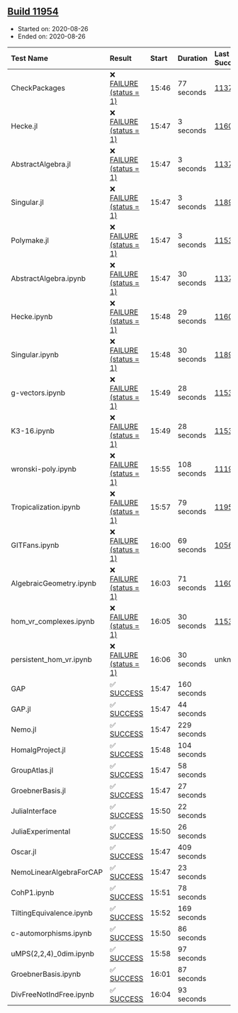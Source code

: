 ## [Build 11954](https://oscarci.mathematik.uni-kl.de/job/oscar/11954/)

* Started on: 2020-08-26
* Ended on: 2020-08-26

| Test Name    | Result | Start | Duration | Last Success | First Failure |
|:-------------|:-------|:------|:---------|:-------------|:--------------|
| CheckPackages | ❌ [FAILURE (status = 1)](https://oscarci.mathematik.uni-kl.de/job/oscar/11954/artifact/logs/build-11954/CheckPackages.log) | 15:46 | 77 seconds | [11376](https://oscarci.mathematik.uni-kl.de/job/oscar/11376/) | [11377](https://oscarci.mathematik.uni-kl.de/job/oscar/11377/) |
| Hecke.jl | ❌ [FAILURE (status = 1)](https://oscarci.mathematik.uni-kl.de/job/oscar/11954/artifact/logs/build-11954/Hecke.jl.log) | 15:47 | 3 seconds | [11602](https://oscarci.mathematik.uni-kl.de/job/oscar/11602/) | [11603](https://oscarci.mathematik.uni-kl.de/job/oscar/11603/) |
| AbstractAlgebra.jl | ❌ [FAILURE (status = 1)](https://oscarci.mathematik.uni-kl.de/job/oscar/11954/artifact/logs/build-11954/AbstractAlgebra.jl.log) | 15:47 | 3 seconds | [11376](https://oscarci.mathematik.uni-kl.de/job/oscar/11376/) | [11377](https://oscarci.mathematik.uni-kl.de/job/oscar/11377/) |
| Singular.jl | ❌ [FAILURE (status = 1)](https://oscarci.mathematik.uni-kl.de/job/oscar/11954/artifact/logs/build-11954/Singular.jl.log) | 15:47 | 3 seconds | [11893](https://oscarci.mathematik.uni-kl.de/job/oscar/11893/) | [11894](https://oscarci.mathematik.uni-kl.de/job/oscar/11894/) |
| Polymake.jl | ❌ [FAILURE (status = 1)](https://oscarci.mathematik.uni-kl.de/job/oscar/11954/artifact/logs/build-11954/Polymake.jl.log) | 15:47 | 3 seconds | [11532](https://oscarci.mathematik.uni-kl.de/job/oscar/11532/) | [11533](https://oscarci.mathematik.uni-kl.de/job/oscar/11533/) |
| AbstractAlgebra.ipynb | ❌ [FAILURE (status = 1)](https://oscarci.mathematik.uni-kl.de/job/oscar/11954/artifact/logs/build-11954/AbstractAlgebra.ipynb.log) | 15:47 | 30 seconds | [11376](https://oscarci.mathematik.uni-kl.de/job/oscar/11376/) | [11377](https://oscarci.mathematik.uni-kl.de/job/oscar/11377/) |
| Hecke.ipynb | ❌ [FAILURE (status = 1)](https://oscarci.mathematik.uni-kl.de/job/oscar/11954/artifact/logs/build-11954/Hecke.ipynb.log) | 15:48 | 29 seconds | [11602](https://oscarci.mathematik.uni-kl.de/job/oscar/11602/) | [11603](https://oscarci.mathematik.uni-kl.de/job/oscar/11603/) |
| Singular.ipynb | ❌ [FAILURE (status = 1)](https://oscarci.mathematik.uni-kl.de/job/oscar/11954/artifact/logs/build-11954/Singular.ipynb.log) | 15:48 | 30 seconds | [11893](https://oscarci.mathematik.uni-kl.de/job/oscar/11893/) | [11894](https://oscarci.mathematik.uni-kl.de/job/oscar/11894/) |
| g-vectors.ipynb | ❌ [FAILURE (status = 1)](https://oscarci.mathematik.uni-kl.de/job/oscar/11954/artifact/logs/build-11954/g-vectors.ipynb.log) | 15:49 | 28 seconds | [11532](https://oscarci.mathematik.uni-kl.de/job/oscar/11532/) | [11533](https://oscarci.mathematik.uni-kl.de/job/oscar/11533/) |
| K3-16.ipynb | ❌ [FAILURE (status = 1)](https://oscarci.mathematik.uni-kl.de/job/oscar/11954/artifact/logs/build-11954/K3-16.ipynb.log) | 15:49 | 28 seconds | [11532](https://oscarci.mathematik.uni-kl.de/job/oscar/11532/) | [11533](https://oscarci.mathematik.uni-kl.de/job/oscar/11533/) |
| wronski-poly.ipynb | ❌ [FAILURE (status = 1)](https://oscarci.mathematik.uni-kl.de/job/oscar/11954/artifact/logs/build-11954/wronski-poly.ipynb.log) | 15:55 | 108 seconds | [11192](https://oscarci.mathematik.uni-kl.de/job/oscar/11192/) | [11193](https://oscarci.mathematik.uni-kl.de/job/oscar/11193/) |
| Tropicalization.ipynb | ❌ [FAILURE (status = 1)](https://oscarci.mathematik.uni-kl.de/job/oscar/11954/artifact/logs/build-11954/Tropicalization.ipynb.log) | 15:57 | 79 seconds | [11953](https://oscarci.mathematik.uni-kl.de/job/oscar/11953/) | [11954](https://oscarci.mathematik.uni-kl.de/job/oscar/11954/) |
| GITFans.ipynb | ❌ [FAILURE (status = 1)](https://oscarci.mathematik.uni-kl.de/job/oscar/11954/artifact/logs/build-11954/GITFans.ipynb.log) | 16:00 | 69 seconds | [10566](https://oscarci.mathematik.uni-kl.de/job/oscar/10566/) | [10567](https://oscarci.mathematik.uni-kl.de/job/oscar/10567/) |
| AlgebraicGeometry.ipynb | ❌ [FAILURE (status = 1)](https://oscarci.mathematik.uni-kl.de/job/oscar/11954/artifact/logs/build-11954/AlgebraicGeometry.ipynb.log) | 16:03 | 71 seconds | [11602](https://oscarci.mathematik.uni-kl.de/job/oscar/11602/) | [11603](https://oscarci.mathematik.uni-kl.de/job/oscar/11603/) |
| hom_vr_complexes.ipynb | ❌ [FAILURE (status = 1)](https://oscarci.mathematik.uni-kl.de/job/oscar/11954/artifact/logs/build-11954/hom_vr_complexes.ipynb.log) | 16:05 | 30 seconds | [11532](https://oscarci.mathematik.uni-kl.de/job/oscar/11532/) | [11533](https://oscarci.mathematik.uni-kl.de/job/oscar/11533/) |
| persistent_hom_vr.ipynb | ❌ [FAILURE (status = 1)](https://oscarci.mathematik.uni-kl.de/job/oscar/11954/artifact/logs/build-11954/persistent_hom_vr.ipynb.log) | 16:06 | 30 seconds | unknown | unknown |
| GAP | ✅ [SUCCESS](https://oscarci.mathematik.uni-kl.de/job/oscar/11954/artifact/logs/build-11954/GAP.log) | 15:47 | 160 seconds |  |  |
| GAP.jl | ✅ [SUCCESS](https://oscarci.mathematik.uni-kl.de/job/oscar/11954/artifact/logs/build-11954/GAP.jl.log) | 15:47 | 44 seconds |  |  |
| Nemo.jl | ✅ [SUCCESS](https://oscarci.mathematik.uni-kl.de/job/oscar/11954/artifact/logs/build-11954/Nemo.jl.log) | 15:47 | 229 seconds |  |  |
| HomalgProject.jl | ✅ [SUCCESS](https://oscarci.mathematik.uni-kl.de/job/oscar/11954/artifact/logs/build-11954/HomalgProject.jl.log) | 15:48 | 104 seconds |  |  |
| GroupAtlas.jl | ✅ [SUCCESS](https://oscarci.mathematik.uni-kl.de/job/oscar/11954/artifact/logs/build-11954/GroupAtlas.jl.log) | 15:47 | 58 seconds |  |  |
| GroebnerBasis.jl | ✅ [SUCCESS](https://oscarci.mathematik.uni-kl.de/job/oscar/11954/artifact/logs/build-11954/GroebnerBasis.jl.log) | 15:47 | 27 seconds |  |  |
| JuliaInterface | ✅ [SUCCESS](https://oscarci.mathematik.uni-kl.de/job/oscar/11954/artifact/logs/build-11954/JuliaInterface.log) | 15:50 | 22 seconds |  |  |
| JuliaExperimental | ✅ [SUCCESS](https://oscarci.mathematik.uni-kl.de/job/oscar/11954/artifact/logs/build-11954/JuliaExperimental.log) | 15:50 | 26 seconds |  |  |
| Oscar.jl | ✅ [SUCCESS](https://oscarci.mathematik.uni-kl.de/job/oscar/11954/artifact/logs/build-11954/Oscar.jl.log) | 15:47 | 409 seconds |  |  |
| NemoLinearAlgebraForCAP | ✅ [SUCCESS](https://oscarci.mathematik.uni-kl.de/job/oscar/11954/artifact/logs/build-11954/NemoLinearAlgebraForCAP.log) | 15:47 | 23 seconds |  |  |
| CohP1.ipynb | ✅ [SUCCESS](https://oscarci.mathematik.uni-kl.de/job/oscar/11954/artifact/logs/build-11954/CohP1.ipynb.log) | 15:51 | 78 seconds |  |  |
| TiltingEquivalence.ipynb | ✅ [SUCCESS](https://oscarci.mathematik.uni-kl.de/job/oscar/11954/artifact/logs/build-11954/TiltingEquivalence.ipynb.log) | 15:52 | 169 seconds |  |  |
| c-automorphisms.ipynb | ✅ [SUCCESS](https://oscarci.mathematik.uni-kl.de/job/oscar/11954/artifact/logs/build-11954/c-automorphisms.ipynb.log) | 15:50 | 86 seconds |  |  |
| uMPS(2,2,4)_0dim.ipynb | ✅ [SUCCESS](https://oscarci.mathematik.uni-kl.de/job/oscar/11954/artifact/logs/build-11954/uMPS-2-2-4-_0dim.ipynb.log) | 15:58 | 97 seconds |  |  |
| GroebnerBasis.ipynb | ✅ [SUCCESS](https://oscarci.mathematik.uni-kl.de/job/oscar/11954/artifact/logs/build-11954/GroebnerBasis.ipynb.log) | 16:01 | 87 seconds |  |  |
| DivFreeNotIndFree.ipynb | ✅ [SUCCESS](https://oscarci.mathematik.uni-kl.de/job/oscar/11954/artifact/logs/build-11954/DivFreeNotIndFree.ipynb.log) | 16:04 | 93 seconds |  |  |
